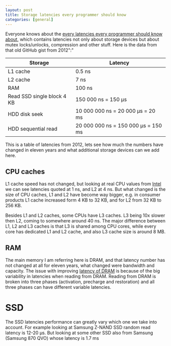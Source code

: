 ```yaml
---
layout: post
title: Storage latencies every programmer should know
categories: [general]
---
```


Everyone knows about the [every latencies every programmer should know about](https://gist.github.com/jboner/2841832),
which contains latencies not only about storage devices but about mutex locks/unlocks, compression and other stuff. Here
is the data from that old GitHub gist from 2012":"

| Storage | Latency |
| --- | --- |
| L1 cache | 0.5 ns |
| L2 cache | 7 ns |
| RAM | 100 ns |
| Read SSD single block 4 KB | 150 000 ns = 150 μs |
| HDD disk seek | 10 000 000 ns = 20 000 μs = 20 ms |
| HDD sequential read | 20 000 000 ns = 150 000 μs = 150 ms |

This is a table of latencies from 2012, lets see how much the numbers have changed in eleven years and what additional
storage devices can we add here.

## CPU caches

L1 cache speed has not changed, but looking at real CPU values from [Intel](https://www.intel.com/content/www/us/en/developer/articles/technical/memory-performance-in-a-nutshell.htmlhttps://www.intel.com/content/www/us/en/developer/articles/technical/memory-performance-in-a-nutshell.html) we can see latencies quoted at 1 ns, and
L2 at 4 ns. But what changed is the size of CPU caches, L1 and L2 have become way bigger, e.g. in consumer products L1 cache increased form
4 KB to 32 KB, and for L2 from 32 KB to 256 KB.

Besides L1 and L2 caches, some CPUs have L3 caches. L3 being 10x slower then L2, coming to somewhere around 40 ns.
The major difference between L1, L2 and L3 caches is that L3 is shared among CPU cores, while every core has dedicated 
L1 and L2 cache, and also L3 cache size is around 8 MB.

## RAM

The main memory I am referring here is DRAM, and that latency number has not changed at all for eleven years, what changed were bandwidth and
capacity. The issue with improving [latency of DRAM](https://users.ece.cmu.edu/~omutlu/pub/understanding-latency-variation-in-DRAM-chips_sigmetrics16.pdf) is because of the big
variability in latencies when reading from DRAM. Reading from DRAM is broken into three phases (activation, precharge and restoration) and
all three phases can have different variable latencies.

# SSD

The SSD latencies performance can greatly vary which one we take into account. For example looking at Samsung Z-NAND SSD random
read latency is 12-20 μs. But looking at some other SSD also from Samsung (Samsung 870 QVO) whose latency is 1.7 ms

